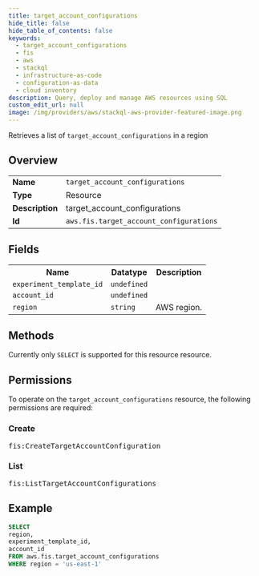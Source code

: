 ```yaml
---
title: target_account_configurations
hide_title: false
hide_table_of_contents: false
keywords:
  - target_account_configurations
  - fis
  - aws
  - stackql
  - infrastructure-as-code
  - configuration-as-data
  - cloud inventory
description: Query, deploy and manage AWS resources using SQL
custom_edit_url: null
image: /img/providers/aws/stackql-aws-provider-featured-image.png
---
```

Retrieves a list of <code>target_account_configurations</code> in a region

## Overview
<table><tbody>
<tr><td><b>Name</b></td><td><code>target_account_configurations</code></td></tr>
<tr><td><b>Type</b></td><td>Resource</td></tr>
<tr><td><b>Description</b></td><td>target_account_configurations</td></tr>
<tr><td><b>Id</b></td><td><code>aws.fis.target_account_configurations</code></td></tr>
</tbody></table>

## Fields
<table><tbody>
<tr><th>Name</th><th>Datatype</th><th>Description</th></tr>
<tr><td><code>experiment_template_id</code></td><td><code>undefined</code></td><td></td></tr>
<tr><td><code>account_id</code></td><td><code>undefined</code></td><td></td></tr>
<tr><td><code>region</code></td><td><code>string</code></td><td>AWS region.</td></tr>

</tbody></table>

## Methods
Currently only <code>SELECT</code> is supported for this resource resource.

## Permissions

To operate on the <code>target_account_configurations</code> resource, the following permissions are required:

### Create
<pre>
fis:CreateTargetAccountConfiguration</pre>

### List
<pre>
fis:ListTargetAccountConfigurations</pre>


## Example
```sql
SELECT
region,
experiment_template_id,
account_id
FROM aws.fis.target_account_configurations
WHERE region = 'us-east-1'
```
